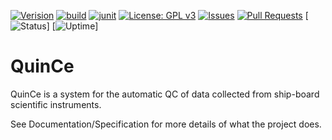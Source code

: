 [![Verision](https://img.shields.io/github/v/release/BjerknesClimateDataCentre/QuinCe)](https://quince.bcdc.no)
[![build](https://github.com/BjerknesClimateDataCentre/QuinCe/workflows/build/badge.svg)](https://github.com/BjerknesClimateDataCentre/QuinCe/actions)
[![junit](https://github.com/BjerknesClimateDataCentre/QuinCe/workflows/junit/badge.svg)](https://github.com/BjerknesClimateDataCentre/QuinCe/actions)
[![License: GPL v3](https://img.shields.io/badge/License-GPLv3-blue.svg)](https://www.gnu.org/licenses/gpl-3.0)
[![Issues](https://img.shields.io/github/issues-raw/BjerknesClimateDataCentre/QuinCe)](https://github.com/BjerknesClimateDataCentre/QuinCe/issues)
[![Pull Requests](https://img.shields.io/github/issues-pr/BjerknesClimateDataCentre/QuinCe)](https://github.com/BjerknesClimateDataCentre/QuinCe/pulls)
[![Status](https://img.shields.io/uptimerobot/status/m778932366-17f73ee77c432e68e22f5195)]
[![Uptime](https://img.shields.io/uptimerobot/ratio/m778932366-17f73ee77c432e68e22f5195)]

# QuinCe
QuinCe is a system for the automatic QC of data collected from ship-board scientific instruments.

See Documentation/Specification for more details of what the project does.

